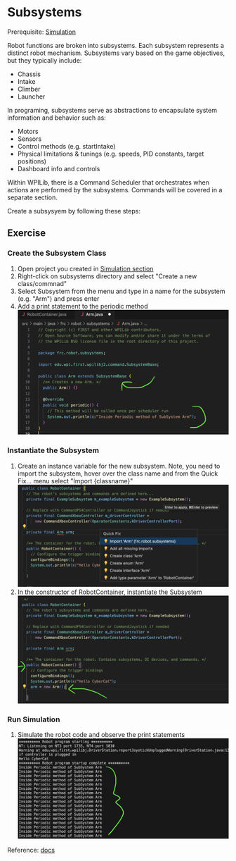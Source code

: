 # Subsystems
Prerequisite: [Simulation](HelloCybercat.md)

Robot functions are broken into subsystems.  Each subsystem represents a distinct robot mechanism. 
Subsystems vary based on the game objectives, but they typically include:
- Chassis
- Intake
- Climber
- Launcher

In programing, subsystems serve as abstractions to encapsulate system information and behavior such as:
- Motors
- Sensors
- Control methods (e.g. startIntake)
- Physical limitations & tunings (e.g. speeds, PID constants, target positions)
- Dashboard info and controls

Within WPILib, there is a Command Scheduler that orchestrates when actions are performed by the subsystems.  Commands will be covered in a separate section. 

Create a subsysyem by following these steps: 

## Exercise
### Create the Subsystem Class
1) Open project you created in [Simulation section](HelloCybercat.md)
1) Right-click on subsystems directory and select "Create a new class/commnad"
1) Select Subsystem from the menu and type in a name for the subsystem (e.g. "Arm") and press enter
1) Add a print statement to the periodic method
   <br> <img width="500" alt="Instantiation in constructor" src="https://github.com/cybercat5436/Programming_Basics/blob/main/assets/sub1.png"><br>

### Instantiate the Subsystem
1) Create an instance variable for the new subsystem.  Note, you need to import the subsystem, hover over the class name and from the Quick Fix... menu select "Import {classname}"
  <br> <img width="500" alt="Instantiation" src="https://github.com/cybercat5436/Programming_Basics/blob/main/assets/rc1.png"><br>
1) In the constructor of RobotContainer, instantiate the Subsystem
   <br> <img width="500" alt="Instantiation in constructor" src="https://github.com/cybercat5436/Programming_Basics/blob/main/assets/rc2.png"><br>
  

### Run Simulation
1) Simulate the robot code and observe the print statements
   <br> <img width="500" alt="Output Subsystem" src="https://github.com/cybercat5436/Programming_Basics/blob/main/assets/sub_out.png"><br>

Reference:
[docs](https://docs.wpilib.org/en/stable/docs/software/commandbased/subsystems.html)
